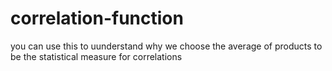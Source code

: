 # correlation-function
you can use this to uunderstand why we choose the average of products to be the statistical measure for correlations 
